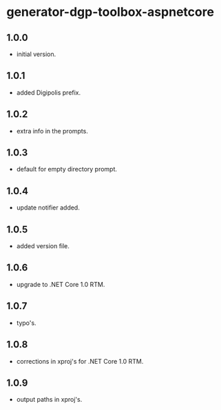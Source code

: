 # generator-dgp-toolbox-aspnetcore

## 1.0.0

- initial version.

## 1.0.1

- added Digipolis prefix.

## 1.0.2

- extra info in the prompts.

## 1.0.3

- default for empty directory prompt.

## 1.0.4

- update notifier added.

## 1.0.5

- added version file.

## 1.0.6

- upgrade to .NET Core 1.0 RTM.

## 1.0.7

- typo's.

## 1.0.8

- corrections in xproj's for .NET Core 1.0 RTM.

## 1.0.9

- output paths in xproj's.